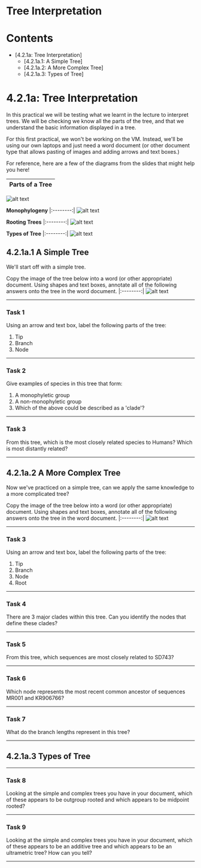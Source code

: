 # Tree Interpretation

# Contents

* [4.2.1a: Tree Interpretation]
	+ [4.2.1a.1: A Simple Tree]
	+ [4.2.1a.2: A More Complex Tree]
	+ [4.2.1a.3: Types of Tree]
	
# 4.2.1a: Tree Interpretation

In this practical we will be testing what we learnt in the lecture to interpret trees. We will be checking we know all the parts of the tree, and that we understand the basic information displayed in a tree. 

For this first practical, we won't be working on the VM. Instead, we'll be using our own laptops and just need a word document (or other document type that allows pasting of images and adding arrows and text boxes.)

For reference, here are a few of the diagrams from the slides that might help you here!

|**Parts of a Tree**|
|:--------:|
![alt text](Figures/slide1.jpg) 

**Monophylogeny**
|:--------:|
![alt text](Figures/slide2.png) 

**Rooting Trees**
|:--------:|
![alt text](Figures/slide3.png) 

**Types of Tree**
|:--------:|
![alt text](Figures/slide4.png) 

## 4.2.1a.1 A Simple Tree

We'll start off with a simple tree.

Copy the image of the tree below into a word (or other appropriate) document. Using shapes and text boxes, annotate all of the following answers onto the tree in the word document. 
|:--------:|
![alt text](Figures/figure1.png) 

___
### Task 1
Using an arrow and text box, label the following parts of the tree:
  1. Tip
  2. Branch 
  3. Node
  
___

### Task 2
Give examples of species in this tree that form:
  1. A monophyletic group
  2. A non-monophyletic group
  3. Which of the above could be described as a 'clade'?

___
  
### Task 3
From this tree, which is the most closely related species to Humans? Which is most distantly related?

___

## 4.2.1a.2 A More Complex Tree

Now we've practiced on a simple tree, can we apply the same knowledge to a more complicated tree?

Copy the image of the tree below into a word (or other appropriate) document. Using shapes and text boxes, annotate all of the following answers onto the tree in the word document. 
|:--------:|
![alt text](Figures/figure2.png) 

___
### Task 3
Using an arrow and text box, label the following parts of the tree:
  1. Tip
  2. Branch 
  3. Node
  4. Root

___
  
### Task 4
There are 3 major clades within this tree. Can you identify the nodes that define these clades?

___
  
### Task 5
From this tree, which sequences are most closely related to SD743? 

___

### Task 6
Which node represents the most recent common ancestor of sequences MR001 and KR906766?

___

### Task 7
What do the branch lengths represent in this tree?

___

## 4.2.1a.3 Types of Tree

___

### Task 8
Looking at the simple and complex trees you have in your document, which of these appears to be outgroup rooted and which appears to be midpoint rooted? 

___

### Task 9
Looking at the simple and complex trees you have in your document, which of these appears to be an additive tree and which appears to be an ultrametric tree? How can you tell?

___

